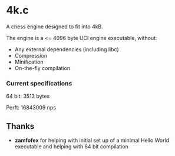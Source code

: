 # 4k.c
A chess engine designed to fit into 4kB.

The engine is a <= 4096 byte UCI engine executable, without:
* Any external dependencies (including libc)
* Compression
* Minification
* On-the-fly compilation

### Current specifications
64 bit: 3513 bytes

Perft: 16843009 nps

## Thanks
* **zamfofex** for helping with initial set up of a minimal Hello World executable and helping with 64 bit compilation
